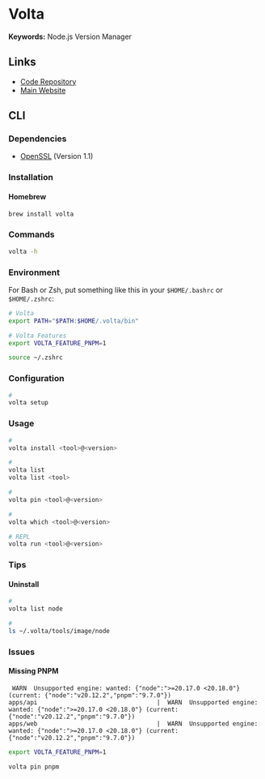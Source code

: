 # Volta

**Keywords:** Node.js Version Manager

<!--
Written in Rust
-->

## Links

- [Code Repository](https://github.com/volta-cli/volta)
- [Main Website](https://volta.sh)

## CLI

### Dependencies

- [OpenSSL](/openssl.md) (Version 1.1)

### Installation

#### Homebrew

```sh
brew install volta
```

### Commands

```sh
volta -h
```

### Environment

For Bash or Zsh, put something like this in your `$HOME/.bashrc` or `$HOME/.zshrc`:

```sh
# Volta
export PATH="$PATH:$HOME/.volta/bin"

# Volta Features
export VOLTA_FEATURE_PNPM=1
```

```sh
source ~/.zshrc
```

### Configuration

```sh
#
volta setup
```

### Usage

```sh
#
volta install <tool>@<version>

#
volta list
volta list <tool>

#
volta pin <tool>@<version>

#
volta which <tool>@<version>

# REPL
volta run <tool>@<version>
```

### Tips

#### Uninstall

```sh
#
volta list node

#
ls ~/.volta/tools/image/node
```

<!--
NOT SUPPORTED YET: volta uninstall <tool>@<version>
-->

<!-- #### Autocomplete

For Bash or Zsh, put something like this in your `$HOME/.bashrc` or `$HOME/.zshrc`:

```sh
# Volta
source <(volta completions zsh) # bash
```

```sh
source ~/.zshrc
``` -->

### Issues

#### Missing PNPM

```log
 WARN  Unsupported engine: wanted: {"node":">=20.17.0 <20.18.0"} (current: {"node":"v20.12.2","pnpm":"9.7.0"})
apps/api                                 |  WARN  Unsupported engine: wanted: {"node":">=20.17.0 <20.18.0"} (current: {"node":"v20.12.2","pnpm":"9.7.0"})
apps/web                                 |  WARN  Unsupported engine: wanted: {"node":">=20.17.0 <20.18.0"} (current: {"node":"v20.12.2","pnpm":"9.7.0"})
```

```sh
export VOLTA_FEATURE_PNPM=1

volta pin pnpm
```
